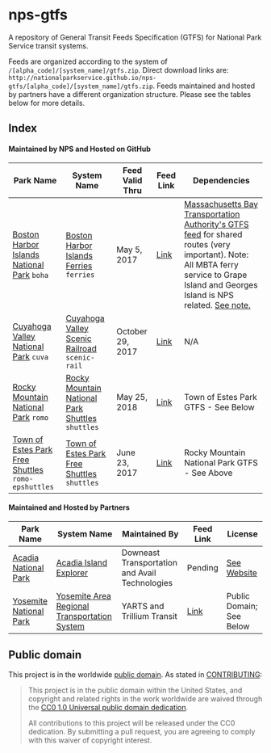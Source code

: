 # nps-gtfs

A repository of General Transit Feeds Specification (GTFS) for National Park Service transit systems.

Feeds are organized according to the system of `/[alpha_code]/[system_name]/gtfs.zip`. Direct download links are: `http://nationalparkservice.github.io/nps-gtfs/[alpha_code]/[system_name]/gtfs.zip`. Feeds maintained and hosted by partners have a different organization structure. Please see the tables below for more details.

## Index

#### Maintained by NPS and Hosted on GitHub
Park Name | System Name | Feed Valid Thru | Feed Link | Dependencies
--------- | ----------- | --------------- | --------- | -----
[Boston Harbor Islands National Park](http://www.nps.gov/boha "Boston Harbor Islands National Park") <code>boha</code> | [Boston Harbor Islands Ferries](http://www.bostonharborislands.org/#!ferry-schedule-summer/ca1j "Boston Harbor Islands Ferries") <code>ferries</code> |  May 5, 2017 | [Link](http://nationalparkservice.github.io/nps-gtfs/boha/ferries/gtfs.zip "Link to BOHA Ferries GTFS") | [Massachusetts Bay Transportation Authority's GTFS feed](http://www.mbta.com/rider_tools/developers/default.asp?id=21895 "Massachusetts Bay Transportation Authority's GTFS feed") for shared routes (very important). Note: All MBTA ferry service to Grape Island and Georges Island is NPS related. [See note.](https://github.com/nationalparkservice/nps-gtfs/blob/gh-pages/boha/ferries/IMPORTANT.txt "Note regarding adding MBTA trips to BOHA GTFS")
[Cuyahoga Valley National Park](http://www.nps.gov/cuva "Cuyahoga Valley National Park") <code>cuva</code> | [Cuyahoga Valley Scenic Railroad](http://www.cvsr.com/national-park-scenic "Cuyahoga Valley Scenic Railroad") <code>scenic-rail</code> | October 29, 2017 | [Link](http://nationalparkservice.github.io/nps-gtfs/cuva/scenic-rail/gtfs.zip "Link to CUVA Railroad GTFS") | N/A
[Rocky Mountain National Park](http://www.nps.gov/romo "Rocky Mountain National Park") <code>romo</code> | [Rocky Mountain National Park Shuttles](http://www.nps.gov/romo/planyourvisit/shuttle_bus_route.htm "Rocky Mountain National Park Shuttles") <code>shuttles</code> | May 25, 2018 | [Link](http://nationalparkservice.github.io/nps-gtfs/romo/shuttles/gtfs.zip "Link to ROMO GTFS") | Town of Estes Park GTFS - See Below
[Town of Estes Park Free Shuttles](http://www.estes.org/shuttles "Town of Estes Park Free Shuttles") <code>romo-epshuttles</code> | [Town of Estes Park Free Shuttles](http://www.estes.org/shuttles "Town of Estes Park Free Shuttles") <code>shuttles</code> | June 23, 2017 | [Link](http://nationalparkservice.github.io/nps-gtfs/romo-epshuttles/shuttles/gtfs.zip "Link to Town of Estes Park GTFS") | Rocky Mountain National Park GTFS - See Above

#### Maintained and Hosted by Partners
Park Name | System Name | Maintained By | Feed Link | License
--------- | ----------- | ------------- | --------- | -----
[Acadia National Park](http://www.nps.gov/acad "Acadia National Park") | [Acadia Island Explorer](http://www.exploreacadia.com/ "Acadia Island Explorer") | Downeast Transportation and Avail Technologies | Pending | [See Website](http://yarts.com/developers-gtfs-data/ "YARTS GTFS Licensing Information")
[Yosemite National Park](http://www.nps.gov/yose "Yosemite National Park") | [Yosemite Area Regional Transportation System](http://www.yarts.com "Yosemite Area Regional Transportation System") | YARTS and Trillium Transit | [Link](http://data.trilliumtransit.com/gtfs/yosemite-ca-us/yosemite-ca-us.zip "Link to YARTS GTFS") | Public Domain; See Below


## Public domain

This project is in the worldwide [public domain](LICENSE.md). As stated in [CONTRIBUTING](CONTRIBUTING.md):

> This project is in the public domain within the United States, and copyright and related rights in the work worldwide are waived through the [CC0 1.0 Universal public domain dedication](https://creativecommons.org/publicdomain/zero/1.0/).
>
> All contributions to this project will be released under the CC0 dedication. By submitting a pull request, you are agreeing to comply with this waiver of copyright interest.
